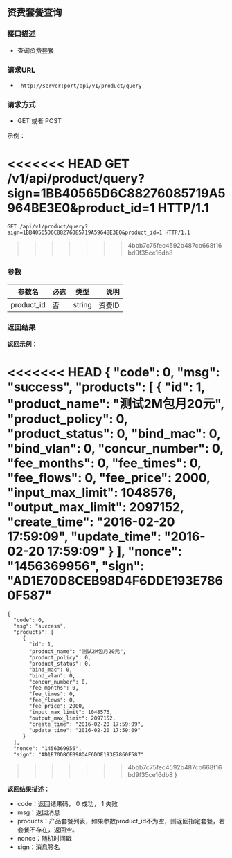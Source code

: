 ## 资费套餐查询


### 接口描述

- 查询资费套餐

### 请求URL

- ` http://server:port/api/v1/product/query `
      
### 请求方式

- GET 或者 POST  

示例：

<<<<<<< HEAD
    GET /v1/api/product/query?sign=1BB40565D6C88276085719A5964BE3E0&product_id=1 HTTP/1.1
=======
    GET /api/v1/product/query?sign=1BB40565D6C88276085719A5964BE3E0&product_id=1 HTTP/1.1

>>>>>>> 4bbb7c75fec4592b487cb668f16bd9f35ce16db8

### 参数

| 参数名 | 必选 | 类型 | 说明 |
|---|:---|:---:|---:|
| product_id | 否 | string |资费ID |

### 返回结果

**返回示例：**

<<<<<<< HEAD
    {
        "code": 0,
        "msg": "success",
        "products": [
           {
             "id": 1,
             "product_name": "测试2M包月20元",
             "product_policy": 0,
             "product_status": 0,
             "bind_mac": 0,
             "bind_vlan": 0,
             "concur_number": 0,
             "fee_months": 0,
             "fee_times": 0,
             "fee_flows": 0,
             "fee_price": 2000,
             "input_max_limit": 1048576,
             "output_max_limit": 2097152,
             "create_time": "2016-02-20 17:59:09",
             "update_time": "2016-02-20 17:59:09"
           }
        ],
        "nonce": "1456369956",
        "sign": "AD1E70D8CEB98D4F6DDE193E7860F587"
=======


    {
      "code": 0,
      "msg": "success",
      "products": [
         {
           "id": 1,
           "product_name": "测试2M包月20元",
           "product_policy": 0,
           "product_status": 0,
           "bind_mac": 0,
           "bind_vlan": 0,
           "concur_number": 0,
           "fee_months": 0,
           "fee_times": 0,
           "fee_flows": 0,
           "fee_price": 2000,
           "input_max_limit": 1048576,
           "output_max_limit": 2097152,
           "create_time": "2016-02-20 17:59:09",
           "update_time": "2016-02-20 17:59:09"
         }
      ],
      "nonce": "1456369956",
      "sign": "AD1E70D8CEB98D4F6DDE193E7860F587"
>>>>>>> 4bbb7c75fec4592b487cb668f16bd9f35ce16db8
    }

**返回结果描述：**

- code：返回结果码， 0 成功， 1 失败
- msg：返回消息
- products：产品套餐列表，如果参数product_id不为空，则返回指定套餐，若套餐不存在，返回空。
- nonce：随机时间戳
- sign：消息签名